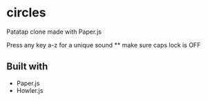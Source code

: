 # circles
Patatap clone made with Paper.js

Press any key a-z for a unique sound
** make sure caps lock is OFF

## Built with
* Paper.js
* Howler.js
